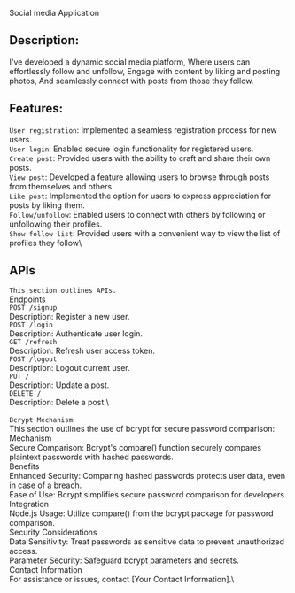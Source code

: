 Social media Application

## Description:
I've developed a dynamic social media platform,
Where users can effortlessly follow and unfollow,
Engage with content by liking and posting photos,
And seamlessly connect with posts from those they follow.

## Features:
 `User registration`: Implemented a seamless registration process for new users.\
 `User login`: Enabled secure login functionality for registered users.\
`Create post`: Provided users with the ability to craft and share their own posts.\
`View post`: Developed a feature allowing users to browse through posts from themselves and others.\
`Like post`: Implemented the option for users to express appreciation for posts by liking them.\
`Follow/unfollow`: Enabled users to connect with others by following or unfollowing their profiles.\
`Show follow list`: Provided users with a convenient way to view the list of profiles they follow\

## APIs
`This section outlines APIs.`\
Endpoints\
`POST /signup`\
Description: Register a new user.\
`POST /login`\
Description: Authenticate user login.\
`GET /refresh`\
Description: Refresh user access token.\
`POST /logout`\
Description: Logout current user. \
`PUT /`\
Description: Update a post.\
`DELETE /`\
Description: Delete a post.\

`Bcrypt Mechanism`:\
This section outlines the use of bcrypt for secure password comparison:\
Mechanism\
Secure Comparison: Bcrypt's compare() function securely compares plaintext passwords with hashed passwords.\
Benefits\
Enhanced Security: Comparing hashed passwords protects user data, even in case of a breach.\
Ease of Use: Bcrypt simplifies secure password comparison for developers.\
Integration\
Node.js Usage: Utilize compare() from the bcrypt package for password comparison.\
Security Considerations\
Data Sensitivity: Treat passwords as sensitive data to prevent unauthorized access.\
Parameter Security: Safeguard bcrypt parameters and secrets.\
Contact Information\
For assistance or issues, contact [Your Contact Information].\




